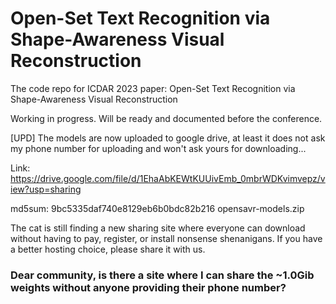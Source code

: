 # Open-Set Text Recognition via Shape-Awareness Visual Reconstruction

The code repo for ICDAR 2023 paper: Open-Set Text Recognition via Shape-Awareness Visual Reconstruction

Working in progress. Will be ready and documented before the conference.

[UPD] The models are now uploaded to google drive, at least it does not ask my phone number for uploading and won't ask yours for downloading... 

Link: https://drive.google.com/file/d/1EhaAbKEWtKUUivEmb_0mbrWDKvimvepz/view?usp=sharing

md5sum: 9bc5335daf740e8129eb6b0bdc82b216  opensavr-models.zip

The cat is still finding a new sharing site where everyone can download without having to pay, register, or install nonsense shenanigans. If you have a better hosting choice, please share it with us.
 
### Dear community, is there a site where I can share the ~1.0Gib weights without anyone providing their phone number?

